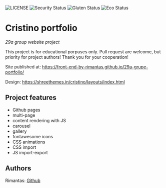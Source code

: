 ![LICENSE](https://img.shields.io/badge/license-MIT-blue.svg?style=flat-square)
![Security Status](https://img.shields.io/security-headers?label=Security&url=https%3A%2F%2Fgithub.com&style=flat-square)
![Gluten Status](https://img.shields.io/badge/Gluten-Free-green.svg)
![Eco Status](https://img.shields.io/badge/ECO-Friendly-green.svg)

# Cristino portfolio

_29a group website project_

This project is for educational porpuses only. Pull request are welcome, but priority for project authors! Thank you for your cooperation!

Site published at: https://front-end-by-rimantas.github.io/29a-grupe-portfolio/

Design: https://shreethemes.in/cristino/layouts/index.html

## Project features

- Github pages
- multi-page
- content rendering with JS
- carousel
- gallery
- fontawesome icons
- CSS animations
- CSS import
- JS import-export

## Authors

Rimantas: [Github](https://github.com/belauzas)
